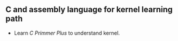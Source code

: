 ## C and assembly language for kernel learning path

- Learn *C Primmer Plus* to understand kernel.
